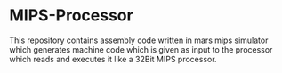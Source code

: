# MIPS-Processor
This repository contains assembly code written in mars mips simulator which generates machine code which is given as input to the processor which reads and executes it like a 32Bit MIPS processor.
